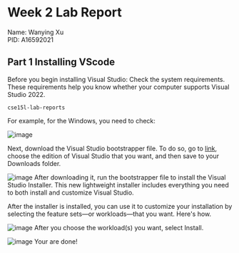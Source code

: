 # Week 2 Lab Report
Name: Wanying Xu \
PID: A16592021
## Part 1 Installing VScode
Before you begin installing Visual Studio:
Check the system requirements. These requirements help you know whether your computer supports Visual Studio 2022.

    cse15l-lab-reports
  For example, for the Windows, you need to check:

![image](https://imgur.com/O72dWlB)

Next, download the Visual Studio bootstrapper file.
To do so, go to [link](https://code.visualstudio.com/), choose the edition of Visual Studio that you want, and then save to your Downloads folder.

![image](https://imgur.com/uniwzpz)
After downloading it, run the bootstrapper file to install the Visual Studio Installer. This new lightweight installer includes everything you need to both install and customize Visual Studio.

After the installer is installed, you can use it to customize your installation by selecting the feature sets—or workloads—that you want. Here's how.

![image](https://imgur.com/orGDaBU)
After you choose the workload(s) you want, select Install.

![image](https://imgur.com/Jffd5Di)
Your are done!
